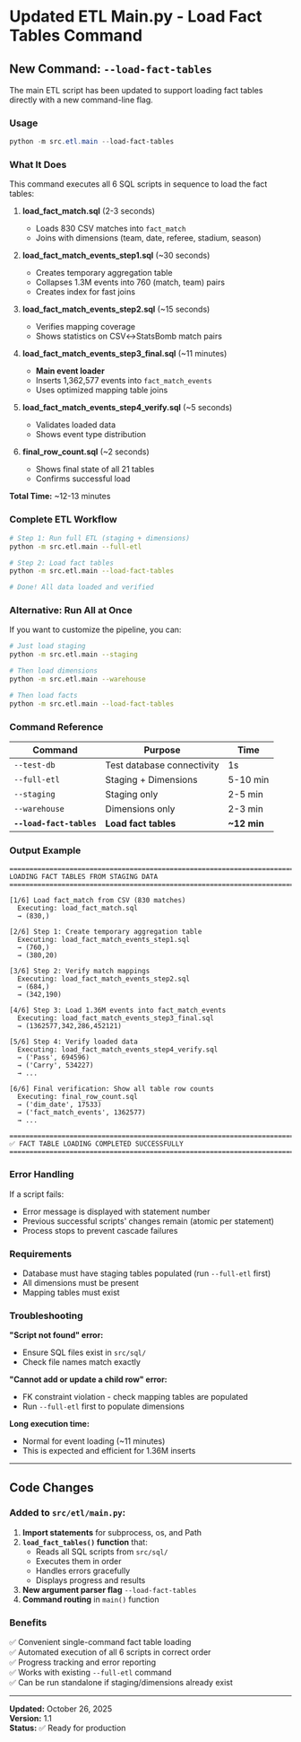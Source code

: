 # Updated ETL Main.py - Load Fact Tables Command

## New Command: `--load-fact-tables`

The main ETL script has been updated to support loading fact tables directly with a new command-line flag.

### Usage

```powershell
python -m src.etl.main --load-fact-tables
```

### What It Does

This command executes all 6 SQL scripts in sequence to load the fact tables:

1. **load_fact_match.sql** (2-3 seconds)
   - Loads 830 CSV matches into `fact_match`
   - Joins with dimensions (team, date, referee, stadium, season)

2. **load_fact_match_events_step1.sql** (~30 seconds)
   - Creates temporary aggregation table
   - Collapses 1.3M events into 760 (match, team) pairs
   - Creates index for fast joins

3. **load_fact_match_events_step2.sql** (~15 seconds)
   - Verifies mapping coverage
   - Shows statistics on CSV↔StatsBomb match pairs

4. **load_fact_match_events_step3_final.sql** (~11 minutes)
   - **Main event loader**
   - Inserts 1,362,577 events into `fact_match_events`
   - Uses optimized mapping table joins

5. **load_fact_match_events_step4_verify.sql** (~5 seconds)
   - Validates loaded data
   - Shows event type distribution

6. **final_row_count.sql** (~2 seconds)
   - Shows final state of all 21 tables
   - Confirms successful load

**Total Time:** ~12-13 minutes

### Complete ETL Workflow

```bash
# Step 1: Run full ETL (staging + dimensions)
python -m src.etl.main --full-etl

# Step 2: Load fact tables
python -m src.etl.main --load-fact-tables

# Done! All data loaded and verified
```

### Alternative: Run All at Once

If you want to customize the pipeline, you can:

```bash
# Just load staging
python -m src.etl.main --staging

# Then load dimensions
python -m src.etl.main --warehouse

# Then load facts
python -m src.etl.main --load-fact-tables
```

### Command Reference

| Command | Purpose | Time |
|---------|---------|------|
| `--test-db` | Test database connectivity | 1s |
| `--full-etl` | Staging + Dimensions | 5-10 min |
| `--staging` | Staging only | 2-5 min |
| `--warehouse` | Dimensions only | 2-3 min |
| **`--load-fact-tables`** | **Load fact tables** | **~12 min** |

### Output Example

```
================================================================================
LOADING FACT TABLES FROM STAGING DATA
================================================================================

[1/6] Load fact_match from CSV (830 matches)
  Executing: load_fact_match.sql
  → (830,)

[2/6] Step 1: Create temporary aggregation table
  Executing: load_fact_match_events_step1.sql
  → (760,)
  → (380,20)

[3/6] Step 2: Verify match mappings
  Executing: load_fact_match_events_step2.sql
  → (684,)
  → (342,190)

[4/6] Step 3: Load 1.36M events into fact_match_events
  Executing: load_fact_match_events_step3_final.sql
  → (1362577,342,286,452121)

[5/6] Step 4: Verify loaded data
  Executing: load_fact_match_events_step4_verify.sql
  → ('Pass', 694596)
  → ('Carry', 534227)
  → ...

[6/6] Final verification: Show all table row counts
  Executing: final_row_count.sql
  → ('dim_date', 17533)
  → ('fact_match_events', 1362577)
  → ...

================================================================================
✅ FACT TABLE LOADING COMPLETED SUCCESSFULLY
================================================================================
```

### Error Handling

If a script fails:
- Error message is displayed with statement number
- Previous successful scripts' changes remain (atomic per statement)
- Process stops to prevent cascade failures

### Requirements

- Database must have staging tables populated (run `--full-etl` first)
- All dimensions must be present
- Mapping tables must exist

### Troubleshooting

**"Script not found" error:**
- Ensure SQL files exist in `src/sql/`
- Check file names match exactly

**"Cannot add or update a child row" error:**
- FK constraint violation - check mapping tables are populated
- Run `--full-etl` first to populate dimensions

**Long execution time:**
- Normal for event loading (~11 minutes)
- This is expected and efficient for 1.36M inserts

---

## Code Changes

### Added to `src/etl/main.py`:

1. **Import statements** for subprocess, os, and Path
2. **`load_fact_tables()` function** that:
   - Reads all SQL scripts from `src/sql/`
   - Executes them in order
   - Handles errors gracefully
   - Displays progress and results
3. **New argument parser flag** `--load-fact-tables`
4. **Command routing** in `main()` function

### Benefits

✅ Convenient single-command fact table loading  
✅ Automated execution of all 6 scripts in correct order  
✅ Progress tracking and error reporting  
✅ Works with existing `--full-etl` command  
✅ Can be run standalone if staging/dimensions already exist

---

**Updated:** October 26, 2025  
**Version:** 1.1  
**Status:** ✅ Ready for production

